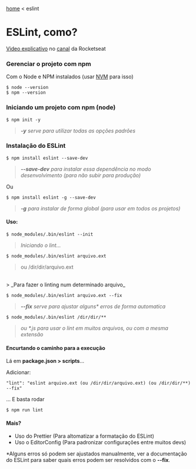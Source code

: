 [home](../README.md) < eslint

# ESLint, como?

[Video explicativo](https://www.youtube.com/watch?v=TI4v4Y8yRjw) no [canal](https://www.youtube.com/channel/UCSfwM5u0Kce6Cce8_S72olg/featured) da Rocketseat

### Gerenciar o projeto com npm

Com o Node e NPM instalados (usar [NVM](https://github.com/nvm-sh/nvm) para isso)

`$ node --version`
<br>
`$ npm --version`

### Iniciando um projeto com npm (node)

`$ npm init -y` 
>_**-y** serve para utilizar todas as opções padrões_

### Instalação do ESLint

`$ npm install eslint --save-dev `
>_**--save-dev** para instalar essa dependência no modo desenvolvimento (para não subir para produção)_

Ou

`$ npm install eslint -g --save-dev `
>_**-g** para instalar de forma global (para usar em todos os projetos)_

#### Uso:
`$ node_modules/.bin/eslint --init`
>_Iniciando o lint..._

`$ node_modules/.bin/eslint arquivo.ext`
> ou /dir/dir/arquivo.ext
<br>
> _Para fazer o linting num determinado arquivo_

`$ node_modules/.bin/eslint arquivo.ext --fix`
>_**--fix** serve para ajustar alguns* erros de forma automatica_

`$ node_modules/.bin/eslint /dir/dir/**`
>_ou *.js para usar o lint em muitos arquivos, ou com a mesma extensão_

#### Encurtando o caminho para a execução

Lá em **package.json > scripts**...

Adicionar:

`"lint": "eslint arquivo.ext (ou /dir/dir/arquivo.ext) (ou /dir/dir/**) --fix"`

... E basta rodar

`$ npm run lint`

#### Mais?

- Uso do Prettier (Para altomatizar a formatação do ESLint)
- Uso o EditorConfig (Para padronizar configurações entre muitos devs)

*Alguns erros só podem ser ajustados manualmente, ver a documentação do ESLint para saber quais erros podem ser resolvidos com o **--fix**.